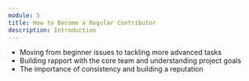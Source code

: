 ```yaml
---
module: 5
title: How to Become a Regular Contributor
description: Introduction
---
```


* Moving from beginner issues to tackling more advanced tasks
* Building rapport with the core team and understanding project goals
* The importance of consistency and building a reputation
